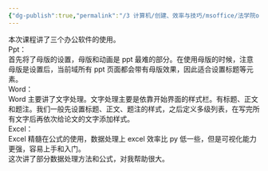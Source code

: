 ```yaml
---
{"dg-publish":true,"permalink":"/3 计算机/创建、效率与技巧/msoffice/法学院office二级培训/20200519/","title":"20200519"}
---
```



本次课程讲了三个办公软件的使用。  
Ppt：  
首先将了母版的设置，母版和动画是 ppt 最难的部分。在使用母版的时候，注意母版是设置后，当前域所有 ppt 页面都会带有母版效果，因此适合设置标题等元素。  
Word：  
Word 主要讲了文字处理。文字处理主要是依靠开始界面的样式栏。有标题、正文和题注。我们一般先设置标题、正文、题注的样式，之后定义多级列表，在写完所有文字后再依次给论文的文字添加样式。  
Excel：  
Excel 精髓在公式的使用，数据处理上 excel 效率比 py 低一些，但是可视化能力更强，容易上手和入门。  
这次讲了部分数据处理方法和公式，对我帮助很大。